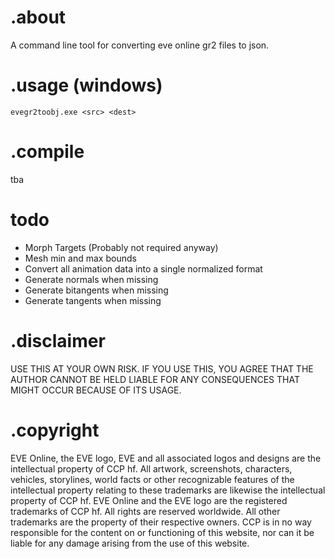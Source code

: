 # .about
A command line tool for converting eve online gr2 files to json.

# .usage (windows)
`evegr2toobj.exe <src> <dest>`

# .compile
tba

# todo
- Morph Targets (Probably not required anyway)
- Mesh min and max bounds
- Convert all animation data into a single normalized format
- Generate normals when missing
- Generate bitangents when missing
- Generate tangents when missing

# .disclaimer
USE THIS AT YOUR OWN RISK. IF YOU USE THIS, YOU
AGREE THAT THE AUTHOR CANNOT BE HELD LIABLE FOR
ANY CONSEQUENCES THAT MIGHT OCCUR BECAUSE OF
ITS USAGE.

# .copyright
EVE Online, the EVE logo, EVE and all associated logos and designs are the intellectual property of CCP hf. All artwork, screenshots, characters, vehicles, storylines, world facts or other recognizable features of the intellectual property relating to these trademarks are likewise the intellectual property of CCP hf. EVE Online and the EVE logo are the registered trademarks of CCP hf. All rights are reserved worldwide. All other trademarks are the property of their respective owners. CCP is in no way responsible for the content on or functioning of this website, nor can it be liable for any damage arising from the use of this website.
